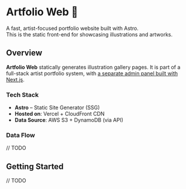 # Artfolio Web 🎨

A fast, artist-focused portfolio website built with Astro.  
This is the static front-end for showcasing illustrations and artworks.

## Overview

**Artfolio Web** statically generates illustration gallery pages.
It is part of a full-stack artist portfolio system, with [a separate admin panel built with Next.js](https://github.com/hayahayao/artfolio-admin).

### Tech Stack

- **Astro** – Static Site Generator (SSG)
- **Hosted on**: Vercel + CloudFront CDN
- **Data Source**: AWS S3 + DynamoDB (via API)

### Data Flow

// TODO

## Getting Started

// TODO
